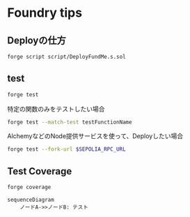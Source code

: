 # Foundry tips
## Deployの仕方
```bash
forge script script/DeployFundMe.s.sol
```

## test
```bash
forge test
```
特定の関数のみをテストしたい場合
```bash
forge test --match-test testFunctionName
```
AlchemyなどのNode提供サービスを使って、Deployしたい場合
```bash
forge test --fork-url $SEPOLIA_RPC_URL
```

## Test Coverage
```bash
forge coverage
```

```mermaid
sequenceDiagram
    ノードA->>ノードB: テスト

```
